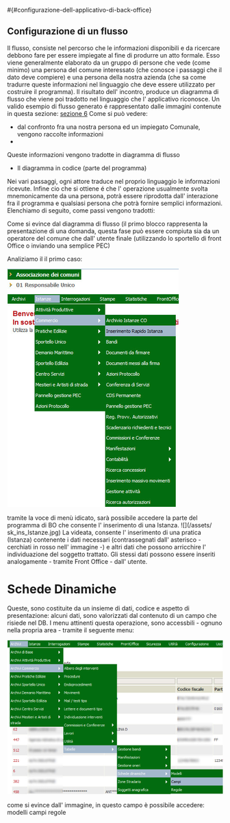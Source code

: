 #{#configurazione-dell-applicativo-di-back-office} 
## Configurazione di un flusso 

Il flusso, consiste nel percorso che le informazioni disponibili e da ricercare debbono fare per essere impiegate al fine di produrre un atto formale. Esso viene generalmente elaborato da un gruppo di persone che vede (come minimo) una persona del comune interessato (che conosce i passaggi che il dato deve compiere) e una persona della nostra azienda (che sa come tradurre queste informazioni nel linguaggio che deve essere utilizzato per costruire il programma). Il risultato dell' incontro, produce un diagramma di flusso che viene poi tradotto nel linguaggio che l' applicativo riconosce.
Un valido esempio di flusso generato é rappresentato dalle immagini contenute in questa sezione: [sezione 6](../utilizzo_dellapplicativo_di_back_office/gestione_di_una_pratica.md)
Come si può vedere:
* dal confronto fra una nostra persona ed un impiegato Comunale, vengono raccolte informazioni 
* 
Queste informazioni vengono tradotte in diagramma di flusso
* Il diagramma in codice (parte del programma)

Nei vari passaggi, ogni attore traduce nel proprio linguaggio le informazioni ricevute. Infine cio che si ottiene é che l' operazione usualmente svolta mnemonicamente da una persona, potrà essere riprodotta dall' interazione fra il programma e qualsiasi persona che potrà fornire semplici informazioni.
Elenchiamo di seguito, come passi vengono tradotti:

Come si evince dal diagramma di flusso (il primo blocco rappresenta la presentazione di una domanda, questa fase può essere compiuta sia da un operatore del comune che dall' utente finale (utilizzando lo sportello di front Office o inviando una semplice PEC)

Analiziamo il il primo caso:

![](/assets/mn_ins_istanza.jpg)

tramite la voce di menù idicato, sarà possibile accedere la parte del programma di BO che consente l' inserimento di una Istanza.
![](/assets/ sk_ins_Istanze.jpg)
La videata, consente l' inserimento di una pratica (Istanza) contenente i dati necessari (contrassegnati dall' asterisco - cerchiati in rosso nell' immagine -) e altri dati che possono arricchire l' individuazione del soggetto trattato.
Gli stessi dati possono essere inseriti analogamente - tramite Front Office - dall' utente.

# Schede Dinamiche

Queste, sono costituite da un insieme di dati, codice e aspetto di presentazione: alcuni dati, sono valorizzati dal contenuto di un campo che risiede nel DB. 
I menu attinenti questa operazione, sono accessbili - ognuno nella propria area - tramite il seguente menu:

![](/assets/mn_sk_dinameiche.jpg)

come si evince dall' immagine, in questo campo è possibile accedere:
modelli
campi
regole





